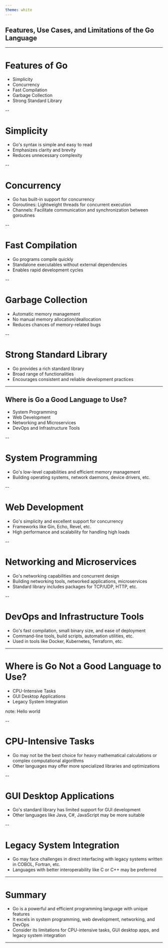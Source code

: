 ```yaml
---
theme: white
---
```


## Features, Use Cases, and Limitations of the Go Language

---

# Features of Go
- Simplicity
- Concurrency
- Fast Compilation
- Garbage Collection
- Strong Standard Library

--
# Simplicity
- Go's syntax is simple and easy to read
- Emphasizes clarity and brevity
- Reduces unnecessary complexity

--
# Concurrency
- Go has built-in support for concurrency
- Goroutines: Lightweight threads for concurrent execution
- Channels: Facilitate communication and synchronization between goroutines

--
# Fast Compilation
- Go programs compile quickly
- Standalone executables without external dependencies
- Enables rapid development cycles

--
# Garbage Collection
- Automatic memory management
- No manual memory allocation/deallocation
- Reduces chances of memory-related bugs

--
# Strong Standard Library
- Go provides a rich standard library
- Broad range of functionalities
- Encourages consistent and reliable development practices

---
## Where is Go a Good Language to Use?
- System Programming
- Web Development
- Networking and Microservices
- DevOps and Infrastructure Tools

--
# System Programming
- Go's low-level capabilities and efficient memory management
- Building operating systems, network daemons, device drivers, etc.

--

# Web Development
- Go's simplicity and excellent support for concurrency
- Frameworks like Gin, Echo, Revel, etc.
- High performance and scalability for handling high loads

--

# Networking and Microservices
- Go's networking capabilities and concurrent design
- Building networking tools, networked applications, microservices
- Standard library includes packages for TCP/UDP, HTTP, etc.

--

# DevOps and Infrastructure Tools
- Go's fast compilation, small binary size, and ease of deployment
- Command-line tools, build scripts, automation utilities, etc.
- Used in tools like Docker, Kubernetes, Terraform, etc.

---

# Where is Go Not a Good Language to Use?
- CPU-Intensive Tasks
- GUI Desktop Applications
- Legacy System Integration

note: Hello world

--

# CPU-Intensive Tasks
- Go may not be the best choice for heavy mathematical calculations or complex computational algorithms
- Other languages may offer more specialized libraries and optimizations

--

# GUI Desktop Applications
- Go's standard library has limited support for GUI development
- Other languages like Java, C#, JavaScript may be more suitable

--

# Legacy System Integration
- Go may face challenges in direct interfacing with legacy systems written in COBOL, Fortran, etc.
- Languages with better interoperability like C or C++ may be preferred

---

# Summary

- Go is a powerful and efficient programming language with unique features
- It excels in system programming, web development, networking, and DevOps
- Consider its limitations for CPU-intensive tasks, GUI desktop apps, and legacy system integration

---